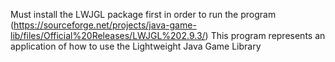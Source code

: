 Must install the LWJGL package first in order to run the program 
(https://sourceforge.net/projects/java-game-lib/files/Official%20Releases/LWJGL%202.9.3/)
This program represents an application of how to use the Lightweight Java Game Library 

